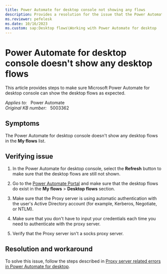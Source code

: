 ```yaml
---
title: Power Automate for desktop console not showing any flows
description: Provides a resolution for the issue that the Power Automate for desktop console doesn't show any desktop flows.
ms.reviewer: pefelesk
ms.date: 10/16/2023
ms.custom: sap:Desktop flows\Working with Power Automate for desktop
---
```

# Power Automate for desktop console doesn't show any desktop flows

This article provides steps to make sure Microsoft Power Automate for desktop console can show the desktop flows as expected.

_Applies to:_ &nbsp; Power Automate  
_Original KB number:_ &nbsp; 5003362

## Symptoms

The Power Automate for desktop console doesn't show any desktop flows in the **My flows** list.

## Verifying issue

1. In the Power Automate for desktop console, select the **Refresh** button to make sure that the desktop flows are still not shown.

2. Go to the [Power Automate Portal](https://flow.microsoft.com) and make sure that the desktop flows do exist in the **My flows** > **Desktop flows** section.

3. Make sure that the Proxy server is using automatic authentication with the user's Active Directory account (for example, Kerberos, Negotiate, or NTLM).

4. Make sure that you don't have to input your credentials each time you need to authenticate with the proxy server.

5. Verify that the Proxy server isn't a socks proxy server.

## Resolution and workaround

To solve this issue, follow the steps described in [Proxy server related errors in Power Automate for desktop](/power-automate/desktop-flows/how-to/proxy-settings).
